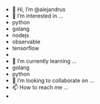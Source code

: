 - 👋 Hi, I’m @alejandrus
- 👀 I’m interested in ...
-   python
-   golang
-   nodejs
-   observable
-   tensorflow
-   
- 🌱 I’m currently learning ...
-   golang
-   python
- 💞️ I’m looking to collaborate on ...
- 📫 How to reach me ...
-

<!---
alejandrus/alejandrus is a ✨ special ✨ repository because its `README.md` (this file) appears on your GitHub profile.
You can click the Preview link to take a look at your changes.
--->
